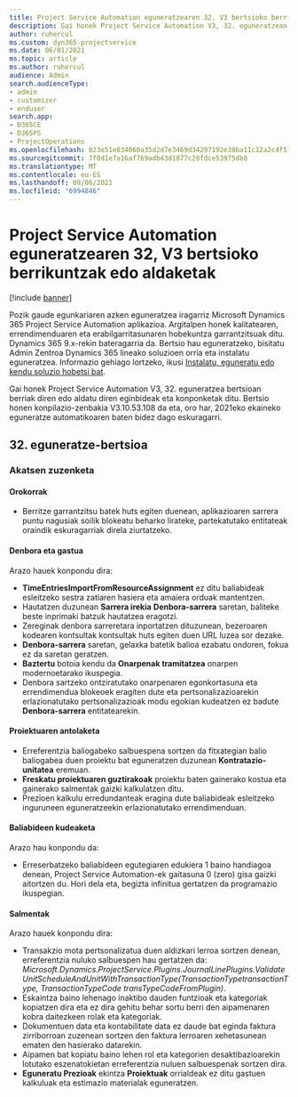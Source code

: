 ```yaml
---
title: Project Service Automation eguneratzearen 32, V3 bertsioko berrikuntzak edo aldaketak
description: Gai honek Project Service Automation V3, 32. eguneratzean erabilgarri dauden eginbideak eta konponketak ditu.
author: ruhercul
ms.custom: dyn365-projectservice
ms.date: 06/01/2021
ms.topic: article
ms.author: ruhercul
audience: Admin
search.audienceType:
- admin
- customizer
- enduser
search.app:
- D365CE
- D365PS
- ProjectOperations
ms.openlocfilehash: 023e51e834060a35d2d7e3469d34297192e38ba11c12a2c4f57424213aba44ba
ms.sourcegitcommit: 7f8d1e7a16af769adb43d1877c28fdce53975db8
ms.translationtype: MT
ms.contentlocale: eu-ES
ms.lasthandoff: 08/06/2021
ms.locfileid: "6994846"
---
```

# <a name="whats-new-or-changed-in-project-service-automation-update-release-32-v3"></a>Project Service Automation eguneratzearen 32, V3 bertsioko berrikuntzak edo aldaketak

[!include [banner](../includes/psa-now-project-operations.md)]

Pozik gaude egunkariaren azken eguneratzea iragarriz Microsoft Dynamics 365 Project Service Automation aplikazioa. Argitalpen honek kalitatearen, errendimenduaren eta erabilgarritasunaren hobekuntza garrantzitsuak ditu. Dynamics 365 9.x-rekin bateragarria da. Bertsio hau eguneratzeko, bisitatu Admin Zentroa Dynamics 365 lineako soluzioen orria eta instalatu eguneratzea. Informazio gehiago lortzeko, ikusi [Instalatu, eguneratu edo kendu soluzio hobetsi bat](/power-platform/admin/install-remove-preferred-solution).

Gai honek Project Service Automation V3, 32. eguneratzea bertsioan berriak diren edo aldatu diren eginbideak eta konponketak ditu. Bertsio honen konpilazio-zenbakia V3.10.53.108 da eta, oro har, 2021eko ekaineko eguneratze automatikoaren baten bidez dago eskuragarri.

## <a name="update-release-32"></a>32. eguneratze-bertsioa

### <a name="bug-fixes"></a>Akatsen zuzenketa

#### <a name="general"></a>Orokorrak

- Berritze garrantzitsu batek huts egiten duenean, aplikazioaren sarrera puntu nagusiak soilik blokeatu beharko lirateke, partekatutako entitateak oraindik eskuragarriak direla ziurtatzeko.

#### <a name="time-and-expense"></a>Denbora eta gastua

Arazo hauek konpondu dira:

- **TimeEntriesImportFromResourceAssignment** ez ditu baliabideak esleitzeko sestra zatiaren hasiera eta amaiera orduak mantentzen.
- Hautatzen duzunean **Sarrera irekia** **Denbora-sarrera** saretan, baliteke beste inprimaki batzuk hautatzea eragotzi.
- Zereginak denbora sarreretara inportatzen dituzunean, bezeroaren kodearen kontsultak kontsultak huts egiten duen URL luzea sor dezake.
- **Denbora-sarrera** saretan, gelaxka batetik balioa ezabatu ondoren, fokua ez da saretan geratzen.
- **Baztertu** botoia kendu da **Onarpenak tramitatzea** onarpen modernoetarako ikuspegia.
- Denbora sartzeko ontziratutako onarpenaren egonkortasuna eta errendimendua blokeoek eragiten dute eta pertsonalizazioarekin erlazionatutako pertsonalizazioak modu egokian kudeatzen ez badute **Denbora-sarrera** entitatearekin.

#### <a name="project-planning"></a>Proiektuaren antolaketa

- Erreferentzia baliogabeko salbuespena sortzen da fitxategian balio baliogabea duen proiektu bat eguneratzen duzunean **Kontratazio-unitatea** eremuan.
- **Freskatu proiektuaren guztirakoak** proiektu baten gainerako kostua eta gainerako salmentak gaizki kalkulatzen ditu.
- Prezioen kalkulu erredundanteak eragina dute baliabideak esleitzeko inguruneen eguneratzeekin erlazionatutako errendimenduan.

#### <a name="resource-management"></a>Baliabideen kudeaketa

Arazo hau konpondu da:

- Erreserbatzeko baliabideen egutegiaren edukiera 1 baino handiagoa denean, Project Service Automation-ek gaitasuna 0 (zero) gisa gaizki aitortzen du. Hori dela eta, begizta infinitua gertatzen da programazio ikuspegian.

#### <a name="sales"></a>Salmentak

Arazo hauek konpondu dira:

- Transakzio mota pertsonalizatua duen aldizkari lerroa sortzen denean, erreferentzia nuluko salbuespen hau gertatzen da: *Microsoft.Dynamics.ProjectService.Plugins.JournalLinePlugins.ValidateUnitScheduleAndUnitWithTransactionType(TransactionTypetransactionType, TransactionTypeCode transTypeCodeFromPlugin)*.
- Eskaintza baino lehenago inaktibo dauden funtzioak eta kategoriak kopiatzen dira eta ez dira gehitu behar sortu berri den aipamenaren kobra daitezkeen rolak eta kategoriak.
- Dokumentuen data eta kontabilitate data ez daude bat eginda faktura zirriborroan zuzenean sortzen den faktura lerroaren xehetasunean ematen den hasierako datarekin.
- Aipamen bat kopiatu baino lehen rol eta kategorien desaktibazioarekin lotutako eszenatokietan erreferentzia nuluen salbuespenak sortzen dira.
- **Eguneratu Prezioak** ekintza **Proiektuak** orrialdeak ez ditu gastuen kalkuluak eta estimazio materialak eguneratzen.
